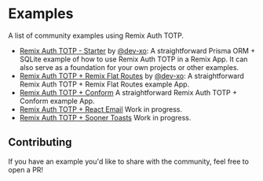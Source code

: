 # Examples

A list of community examples using Remix Auth TOTP.

- [Remix Auth TOTP - Starter](https://github.com/dev-xo/totp-starter-example) by [@dev-xo](https://github.com/dev-xo): A straightforward Prisma ORM + SQLite example of how to use Remix Auth TOTP in a Remix App. It can also serve as a foundation for your own projects or other examples.
- [Remix Auth TOTP + Remix Flat Routes](https://github.com/dev-xo/totp-flat-routes-example) by [@dev-xo](https://github.com/dev-xo): A straightforward Remix Auth TOTP + Remix Flat Routes example App.
- [Remix Auth TOTP + Conform](https://github.com/dev-xo/totp-conform-example) A straightforward Remix Auth TOTP + Conform example App.
- [Remix Auth TOTP + React Email](#) Work in progress.
- [Remix Auth TOTP + Sooner Toasts](#) Work in progress.

## Contributing

If you have an example you'd like to share with the community, feel free to open a PR!
